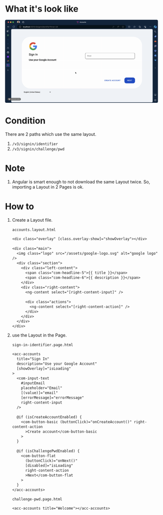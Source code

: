 # What it's look like

![Accounts Layout](./accounts-layout.gif)

# Condition

There are 2 paths which use the same layout.

1. `/v3/signin/identifier`
2. `/v3/signin/challenge/pwd`

# Note

1. Angular is smart enough to not download the same Layout twice. So, importing a Layout in 2 Pages is ok.

# How to

1. Create a Layout file.

   `accounts.layout.html`

   ```
   <div class="overlay" [class.overlay-show]="showOverlay"></div>

   <div class="main">
     <img class="logo" src="/assets/google-logo.svg" alt="google logo" />
     <div class="section">
       <div class="left-content">
         <span class="com-headline-5">{{ title }}</span>
         <span class="com-headline-6">{{ description }}</span>
       </div>
       <div class="right-content">
         <ng-content select="[right-content-input]" />

         <div class="actions">
           <ng-content select="[right-content-action]" />
         </div>
       </div>
     </div>
   </div>
   ```

2. use the Layout in the Page.

   `sign-in-identifier.page.html`

   ```
   <acc-accounts
     title="Sign In"
     description="Use your Google Account"
     [showOverlay]="isLoading"
   >
     <com-input-text
       #inputEmail
       placeholder="Email"
       [(value)]="email"
       [errorMessage]="errorMessage"
       right-content-input
     />

     @if (isCreateAccountEnabled) {
       <com-button-basic (buttonClick)="onCreateAccount()" right-content-action
         >Create account</com-button-basic
       >
     }

     @if (isChallengePwdEnabled) {
       <com-button-flat
         (buttonClick)="onNext()"
         [disabled]="isLoading"
         right-content-action
         >Next</com-button-flat
       >
     }
   </acc-accounts>
   ```

   `challenge-pwd.page.html`

   ```
   <acc-accounts title="Welcome"></acc-accounts>
   ```
